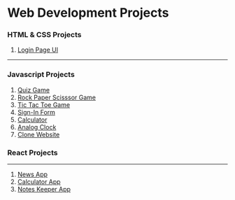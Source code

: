#                                              **Web Development Projects** 


<h3>HTML & CSS Projects</h3>  

1. [Login Page UI](https://prajwal-0706.github.io/Web-Development-Projects/HTML-CSS/Login-page/)

<hr>

<h3>Javascript Projects</h3>

1. [Quiz Game](https://prajwal-0706.github.io/Web-Development-Projects/JavaScript%20Projects/Quiz%20Game/)
2. [Rock Paper Scisssor Game](https://prajwal-0706.github.io/Web-Development-Projects/JavaScript%20Projects/Rock%20Paper%20Scissor%20Paper/)
3. [Tic Tac Toe Game](https://prajwal-0706.github.io/Web-Development-Projects/JavaScript%20Projects/Tic%20Tac%20Toe%20Game/)
4. [Sign-In Form](https://prajwal-0706.github.io/Web-Development-Projects/JavaScript%20Projects/Sign-in%20Form/)
5. [Calculator](https://prajwal-0706.github.io/Web-Development-Projects/JavaScript%20Projects/Calculator/)
6. [Analog Clock](https://prajwal-0706.github.io/Web-Development-Projects/JavaScript%20Projects/Clock/)
7. [Clone Website](https://prajwal-0706.github.io/Web-Development-Projects/JavaScript%20Projects/Clone%20Website/)


<h3>React Projects</h3>

<hr>

1. [News App](https://news-app-prajwal.netlify.app/)
2. [Calculator App](https://calculator-prajwal-06.netlify.app/)
2. [Notes Keeper App](https://notes-keeper-prajwal.netlify.app/)
